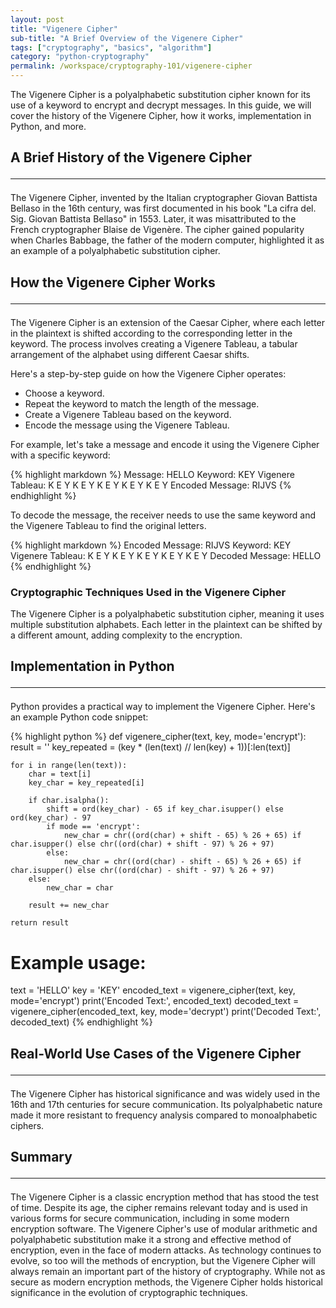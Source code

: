 ```yaml
---
layout: post
title: "Vigenere Cipher"
sub-title: "A Brief Overview of the Vigenere Cipher"
tags: ["cryptography", "basics", "algorithm"]
category: "python-cryptography"
permalink: /workspace/cryptography-101/vigenere-cipher
---
```


The Vigenere Cipher is a polyalphabetic substitution cipher known for its use of a keyword to encrypt and decrypt messages. In this guide, we will cover the history of the Vigenere Cipher, how it works, implementation in Python, and more.

## A Brief History of the Vigenere Cipher <hr>

The Vigenere Cipher, invented by the Italian cryptographer Giovan Battista Bellaso in the 16th century, was first documented in his book "La cifra del. Sig. Giovan Battista Bellaso" in 1553. Later, it was misattributed to the French cryptographer Blaise de Vigenère. The cipher gained popularity when Charles Babbage, the father of the modern computer, highlighted it as an example of a polyalphabetic substitution cipher.

## How the Vigenere Cipher Works <hr>

The Vigenere Cipher is an extension of the Caesar Cipher, where each letter in the plaintext is shifted according to the corresponding letter in the keyword. The process involves creating a Vigenere Tableau, a tabular arrangement of the alphabet using different Caesar shifts.

Here's a step-by-step guide on how the Vigenere Cipher operates:

- Choose a keyword.
- Repeat the keyword to match the length of the message.
- Create a Vigenere Tableau based on the keyword.
- Encode the message using the Vigenere Tableau.

For example, let's take a message and encode it using the Vigenere Cipher with a specific keyword:

{% highlight markdown %}
Message: HELLO
Keyword: KEY
Vigenere Tableau:
K E Y K E
Y K E Y K
E Y K E Y
Encoded Message:
RIJVS
{% endhighlight %}

To decode the message, the receiver needs to use the same keyword and the Vigenere Tableau to find the original letters.

{% highlight markdown %}
Encoded Message:
RIJVS
Keyword: KEY
Vigenere Tableau:
K E Y K E
Y K E Y K
E Y K E Y
Decoded Message: HELLO
{% endhighlight %}

### Cryptographic Techniques Used in the Vigenere Cipher

The Vigenere Cipher is a polyalphabetic substitution cipher, meaning it uses multiple substitution alphabets. Each letter in the plaintext can be shifted by a different amount, adding complexity to the encryption.

## Implementation in Python <hr>

Python provides a practical way to implement the Vigenere Cipher. Here's an example Python code snippet:

{% highlight python %}
def vigenere_cipher(text, key, mode='encrypt'):
    result = ''
    key_repeated = (key * (len(text) // len(key) + 1))[:len(text)]

    for i in range(len(text)):
        char = text[i]
        key_char = key_repeated[i]

        if char.isalpha():
            shift = ord(key_char) - 65 if key_char.isupper() else ord(key_char) - 97
            if mode == 'encrypt':
                new_char = chr((ord(char) + shift - 65) % 26 + 65) if char.isupper() else chr((ord(char) + shift - 97) % 26 + 97)
            else:
                new_char = chr((ord(char) - shift - 65) % 26 + 65) if char.isupper() else chr((ord(char) - shift - 97) % 26 + 97)
        else:
            new_char = char

        result += new_char

    return result

# Example usage:
text = 'HELLO'
key = 'KEY'
encoded_text = vigenere_cipher(text, key, mode='encrypt')
print('Encoded Text:', encoded_text)
decoded_text = vigenere_cipher(encoded_text, key, mode='decrypt')
print('Decoded Text:', decoded_text)
{% endhighlight %}

## Real-World Use Cases of the Vigenere Cipher <hr>

The Vigenere Cipher has historical significance and was widely used in the 16th and 17th centuries for secure communication. Its polyalphabetic nature made it more resistant to frequency analysis compared to monoalphabetic ciphers.

## Summary <hr>

The Vigenere Cipher is a classic encryption method that has stood the test of time. Despite its age, the cipher remains relevant today and is used in various forms for secure communication, including in some modern encryption software. The Vigenere Cipher's use of modular arithmetic and polyalphabetic substitution make it a strong and effective method of encryption, even in the face of modern attacks. As technology continues to evolve, so too will the methods of encryption, but the Vigenere Cipher will always remain an important part of the history of cryptography. While not as secure as modern encryption methods, the Vigenere Cipher holds historical significance in the evolution of cryptographic techniques.